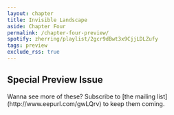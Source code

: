 ```yaml
---
layout: chapter
title: Invisible Landscape
aside: Chapter Four
permalink: /chapter-four-preview/
spotify: zherring/playlist/2gcr9dBwt3x9CjjLDLZufy
tags: preview
exclude_rss: true
---
```


<h2 class="typewr">Special Preview Issue</h2>
Wanna see more of these? Subscribe to [the mailing list](http://www.eepurl.com/gwLQrv) to keep them coming.

<!-- <em>Coming July 31st, 2019</em> -->
<img data-src="{{site.baseurl}}/assets/chapter-four/p1.jpg" class="lazyload" />
<img data-src="{{site.baseurl}}/assets/chapter-four/p2.jpg" class="lazyload" />
<img data-src="{{site.baseurl}}/assets/chapter-four/p3.jpg" class="lazyload" />
<img data-src="{{site.baseurl}}/assets/chapter-four/p4.jpg" class="lazyload" />
<img data-src="{{site.baseurl}}/assets/chapter-four/p5.jpg" class="lazyload" />
<img data-src="{{site.baseurl}}/assets/chapter-four/p6.jpg" class="lazyload" />
<img data-src="{{site.baseurl}}/assets/chapter-four/p7.jpg" class="lazyload" />
<img data-src="{{site.baseurl}}/assets/chapter-four/p8.jpg" class="lazyload" />
<img data-src="{{site.baseurl}}/assets/chapter-four/p9.jpg" class="lazyload" />
<img data-src="{{site.baseurl}}/assets/chapter-four/p10.jpg" class="lazyload" />
<img data-src="{{site.baseurl}}/assets/chapter-four/p11.jpg" class="lazyload" />
<img data-src="{{site.baseurl}}/assets/chapter-four/p12.jpg" class="lazyload" />
<img data-src="{{site.baseurl}}/assets/chapter-four/p13.jpg" class="lazyload" />
<img data-src="{{site.baseurl}}/assets/chapter-four/p14.jpg" class="lazyload" />
<img data-src="{{site.baseurl}}/assets/chapter-four/p15.jpg" class="lazyload" />
<img data-src="{{site.baseurl}}/assets/chapter-four/p16.jpg" class="lazyload" />
